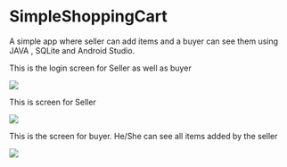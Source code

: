 # SimpleShoppingCart
A simple app where seller can add items and a buyer can see them using JAVA , SQLite and Android Studio.

<p> This is the login screen for Seller as well as buyer</p>
<image src="https://cloud.githubusercontent.com/assets/12582488/24328952/86eab4ea-11bd-11e7-9690-a3083416d2cd.PNG">

<p> This is screen for Seller </p>
<image src="https://cloud.githubusercontent.com/assets/12582488/24328935/e4f11648-11bc-11e7-9013-00f3c1438df1.PNG">


<p> This is the screen for  buyer. He/She can see all items added by the seller</p>
<image src="https://cloud.githubusercontent.com/assets/12582488/24328936/e4f13394-11bc-11e7-9251-8b4e73564733.PNG">
